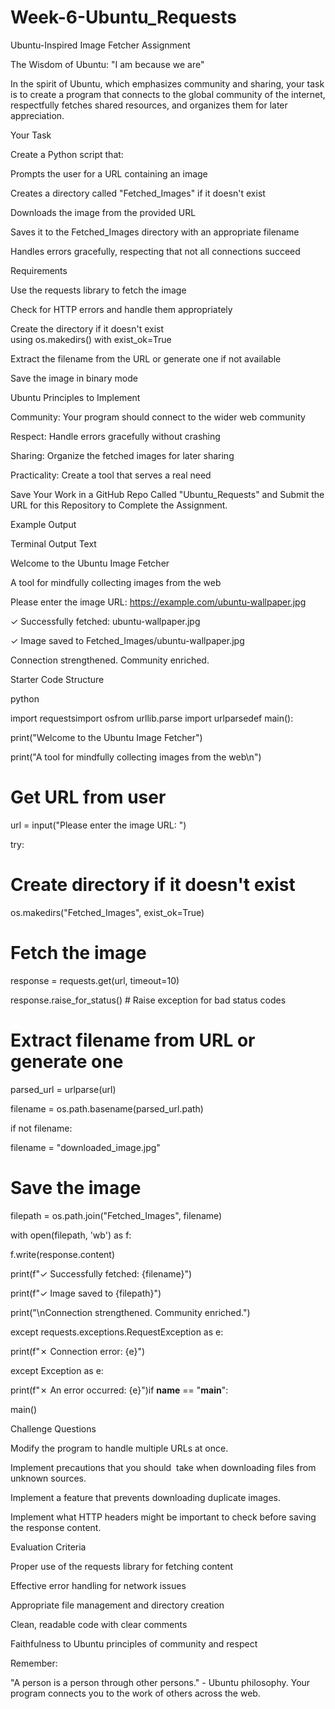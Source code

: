 # Week-6-Ubuntu_Requests
Ubuntu-Inspired Image Fetcher Assignment

The Wisdom of Ubuntu: "I am because we are"

In the spirit of Ubuntu, which emphasizes community and sharing, your task is to create a program that connects to the global community of the internet, respectfully fetches shared resources, and organizes them for later appreciation.



Your Task

Create a Python script that:



Prompts the user for a URL containing an image

Creates a directory called "Fetched_Images" if it doesn't exist

Downloads the image from the provided URL

Saves it to the Fetched_Images directory with an appropriate filename

Handles errors gracefully, respecting that not all connections succeed

Requirements

Use the requests library to fetch the image

Check for HTTP errors and handle them appropriately

Create the directory if it doesn't exist using os.makedirs() with exist_ok=True

Extract the filename from the URL or generate one if not available

Save the image in binary mode

Ubuntu Principles to Implement

Community: Your program should connect to the wider web community

Respect: Handle errors gracefully without crashing

Sharing: Organize the fetched images for later sharing

Practicality: Create a tool that serves a real need

Save Your Work in a GitHub Repo Called "Ubuntu_Requests" and Submit the URL for this Repository to Complete the Assignment.



Example Output

Terminal Output Text



Welcome to the Ubuntu Image Fetcher

A tool for mindfully collecting images from the web



Please enter the image URL: https://example.com/ubuntu-wallpaper.jpg

✓ Successfully fetched: ubuntu-wallpaper.jpg

✓ Image saved to Fetched_Images/ubuntu-wallpaper.jpg



Connection strengthened. Community enriched.

Starter Code Structure

python



import requestsimport osfrom urllib.parse import urlparsedef main():

print("Welcome to the Ubuntu Image Fetcher")

print("A tool for mindfully collecting images from the web\n")


# Get URL from user

url = input("Please enter the image URL: ")


try:

# Create directory if it doesn't exist

os.makedirs("Fetched_Images", exist_ok=True)


# Fetch the image

response = requests.get(url, timeout=10)

response.raise_for_status() # Raise exception for bad status codes


# Extract filename from URL or generate one

parsed_url = urlparse(url)

filename = os.path.basename(parsed_url.path)


if not filename:

filename = "downloaded_image.jpg"


# Save the image

filepath = os.path.join("Fetched_Images", filename)


with open(filepath, 'wb') as f:

f.write(response.content)


print(f"✓ Successfully fetched: {filename}")

print(f"✓ Image saved to {filepath}")

print("\nConnection strengthened. Community enriched.")


except requests.exceptions.RequestException as e:

print(f"✗ Connection error: {e}")

except Exception as e:

print(f"✗ An error occurred: {e}")if __name__ == "__main__":

main()

Challenge Questions

Modify the program to handle multiple URLs at once.

Implement precautions that you should  take when downloading files from unknown sources.

Implement a feature that prevents downloading duplicate images.

Implement what HTTP headers might be important to check before saving the response content.

Evaluation Criteria

Proper use of the requests library for fetching content

Effective error handling for network issues

Appropriate file management and directory creation

Clean, readable code with clear comments

Faithfulness to Ubuntu principles of community and respect

Remember:

"A person is a person through other persons." - Ubuntu philosophy. Your program connects you to the work of others across the web.